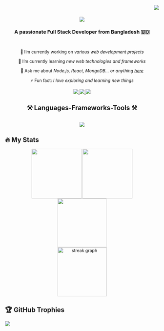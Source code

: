 <img align="right" src="https://visitor-badge.laobi.icu/badge?page_id=MdRakibAli.MdRakibAli&color=blue" />

<h1 align="center">
    <img src="https://readme-typing-svg.herokuapp.com/?font=Righteous&size=35&center=true&vCenter=true&width=500&height=70&duration=4000&lines=Hi+There!+👋;+I'm+Md+Rakib+Ali!;" />
</h1>

<h3 align="center">A passionate Full Stack Developer from Bangladesh 🇧🇩</h3>

<br/>

<div align="center">
 
 🔭 I’m currently working on *various web development projects*
 
 🌱 I’m currently learning *new web technologies and frameworks*

💬 Ask me about *Node.js, React, MongoDB... or anything [here](https://github.com/MdRakibAli/MdRakibAli/issues)*

⚡ Fun fact: *I love exploring and learning new things*

</div>
 
<div align="center"> 
  <a href="mailto:rakib2020.tkg@gmail.com">
    <img src="https://img.shields.io/badge/Gmail-333333?style=for-the-badge&logo=gmail&logoColor=red" />
  </a>
  <a href="https://www.linkedin.com/in/md-rakib-ali/" target="_blank">
    <img src="https://img.shields.io/badge/LinkedIn-0077B5?style=for-the-badge&logo=linkedin&logoColor=white" target="_blank" />
  </a>
  <a href="https://github.com/rakibislam2233" target="_blank">
     <img src="https://img.shields.io/badge/GitHub-181717?style=for-the-badge&logo=github&logoColor=white" target="_blank" />
  </a>
</div>
 
<h2 align="center">⚒️ Languages-Frameworks-Tools ⚒️</h2>
<br/>
<div align="center">
    <img src="https://skillicons.dev/icons?i=html,css,javascript,typescript,react,redux,nextjs,nodejs,express,mongodb,git,github,vscode" />
</div>

## 🔥  My Stats

<div align="center">
<!--   <img src="https://github-readme-stats.vercel.app/api?username=rakibislam2233&hide_title=false&hide_rank=false&show_icons=true&include_all_commits=true&count_private=true&disable_animations=false&theme=dark&locale=en&hide_border=true&order=1&border_radius=0" height="160em" alt="stats graph"  /> 
  <br> -->
  <img align="center" src="http://github-profile-summary-cards.vercel.app/api/cards/most-commit-language?username=rakibislam2233&theme=dark" height="163em" />
  <img align="center" src="http://github-profile-summary-cards.vercel.app/api/cards/repos-per-language?username=rakibislam2233&theme=dark" height="163em" /> 
  <br>
  <img align="center" src="http://github-profile-summary-cards.vercel.app/api/cards/profile-details?username=rakibislam2233&theme=dark" height="160em" /> 
  <br>
  <img src="https://streak-stats.demolab.com?user=rakibislam2233&locale=en&mode=daily&theme=dark&hide_border=true&border_radius=0&order=3" height="161em" alt="streak graph"  />
</div>


## 🏆 GitHub Trophies
![](https://github-profile-trophy.vercel.app/?username=rakibislam2233&theme=radical&no-frame=true&no-bg=false&margin-w=4)
